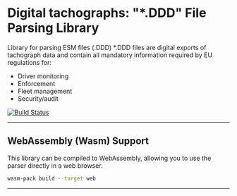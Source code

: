 # Digital tachographs: "\*.DDD" File Parsing Library

Library for parsing ESM files (.DDD)
\*.DDD files are digital exports of tachograph data and contain all mandatory information required by EU regulations for:

- Driver monitoring
- Enforcement
- Fleet management
- Security/audit

[![Build Status][actions-badge]][actions-url]

[actions-badge]: https://github.com/mbolaric/esm-parser/actions/workflows/rust.yml/badge.svg?branch=master
[actions-url]: https://github.com/mbolaric/esm-parser/actions/workflows/rust.yml?query=branch%3Amaster

---

## WebAssembly (Wasm) Support

This library can be compiled to WebAssembly, allowing you to use the parser directly in a web browser.

```bash
wasm-pack build --target web
```

---
